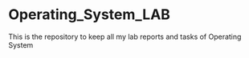 # Operating_System_LAB
This is the repository to keep all my lab reports and tasks of Operating System
